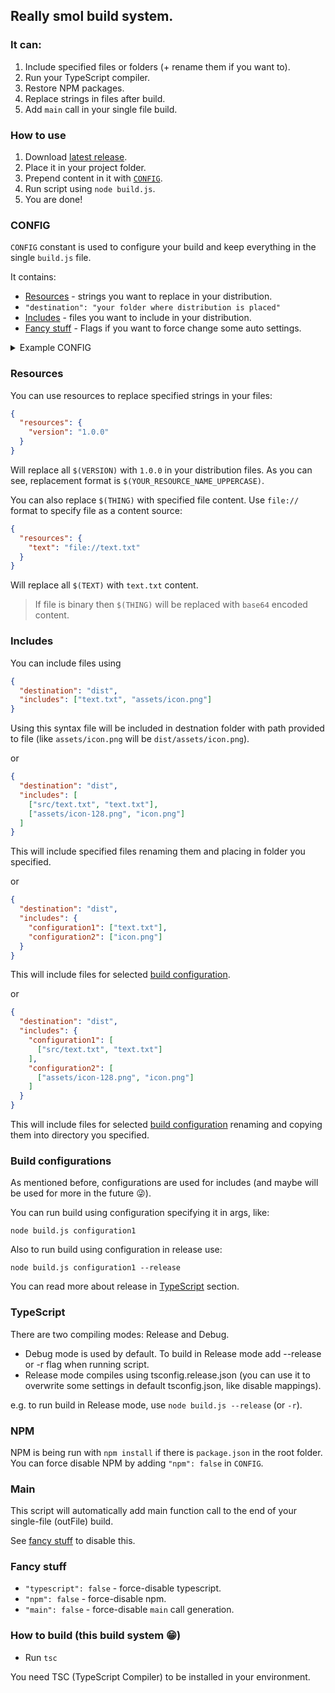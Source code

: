 ## Really smol build system.

### It can:
1) Include specified files or folders (+ rename them if you want to).
2) Run your TypeScript compiler.
3) Restore NPM packages.
4) Replace strings in files after build.
5) Add `main` call in your single file build.

### How to use
1) Download [latest release](https://github.com/qt-kaneko/Build.js/releases/latest).
2) Place it in your project folder.
3) Prepend content in it with [`CONFIG`](#config).
4) Run script using `node build.js`.
5) You are done!

### CONFIG
`CONFIG` constant is used to configure your build and keep everything in the single `build.js` file.

It contains:
- [Resources](#resources) - strings you want to replace in your distribution.
- `"destination": "your folder where distribution is placed"`
- [Includes](#includes) - files you want to include in your distribution.
- [Fancy stuff](#fancy-stuff) - Flags if you want to force change some auto settings.
<details>
<summary> Example CONFIG </summary>

```js
const CONFIG = {
  "resources": {
    "version": "1.0.0"
  },

  "destination": "dist",
  "includes": ["text.txt", "assets/icon.png"]
  // Or
  // "includes": [
  //   ["src/text.txt", "text.txt"],
  //   ["assets/icon-128.png", "icon.png"]
  // ]
  // Or
  // "includes": {
  //   "configuration1": ["text.txt"],
  //   "configuration2": ["icon.png"]
  // }
  // Or
  // "includes": {
  //   "configuration1": [
  //     ["src/text.txt", "text.txt"]
  //   ],
  //   "configuration2": [
  //     ["assets/icon-128.png", "icon.png"]
  //   ]
  // }

  // Also some special flags
  // "npm": false
  // "typescript": false
};

// The rest of build.js
```
</details>

### Resources
You can use resources to replace specified strings in your files:
```json
{
  "resources": {
    "version": "1.0.0"
  }
}
```
Will replace all `$(VERSION)` with `1.0.0` in your distribution files.
As you can see, replacement format is `$(YOUR_RESOURCE_NAME_UPPERCASE)`.

You can also replace `$(THING)` with specified file content. Use `file://` format to specify file as a content source:
```json
{
  "resources": {
    "text": "file://text.txt"
  }
}
```
Will replace all `$(TEXT)` with `text.txt` content.

> If file is binary then `$(THING)` will be replaced with `base64` encoded content.

### Includes
You can include files using
```json
{
  "destination": "dist",
  "includes": ["text.txt", "assets/icon.png"]
}
```
Using this syntax file will be included in destnation folder with path provided to file (like `assets/icon.png` will be `dist/assets/icon.png`).

or

```json
{
  "destination": "dist",
  "includes": [
    ["src/text.txt", "text.txt"],
    ["assets/icon-128.png", "icon.png"]
  ]
}
```
This will include specified files renaming them and placing in folder you specified.

or

```json
{
  "destination": "dist",
  "includes": {
    "configuration1": ["text.txt"],
    "configuration2": ["icon.png"]
  }
}
```
This will include files for selected [build configuration](#build-configurations).

or
```json
{
  "destination": "dist",
  "includes": {
    "configuration1": [
      ["src/text.txt", "text.txt"]
    ],
    "configuration2": [
      ["assets/icon-128.png", "icon.png"]
    ]
  }
}
```
This will include files for selected [build configuration](#build-configurations) renaming and copying them into directory you specified.

### Build configurations
As mentioned before, configurations are used for includes (and maybe will be used for more in the future 😜).

You can run build using configuration specifying it in args, like:

`node build.js configuration1`

Also to run build using configuration in release use:

`node build.js configuration1 --release`

You can read more about release in [TypeScript](#typescript) section.

### TypeScript
There are two compiling modes: Release and Debug.
- Debug mode is used by default.
To build in Release mode add --release or -r flag when running script.
- Release mode compiles using tsconfig.release.json (you can use it to overwrite some settings in default tsconfig.json, like disable mappings).

e.g. to run build in Release mode, use `node build.js --release` (or `-r`).

### NPM
NPM is being run with `npm install` if there is `package.json` in the root folder. You can force disable NPM by adding `"npm": false` in `CONFIG`.

### Main
This script will automatically add main function call to the end of your single-file (outFile) build.

See [fancy stuff](#fancy-stuff) to disable this.

### Fancy stuff
- `"typescript": false` - force-disable typescript.
- `"npm": false` - force-disable npm.
- `"main": false` - force-disable `main` call generation.

### How to build (this build system 😁)
- Run `tsc`

You need TSC (TypeScript Compiler) to be installed in your environment.